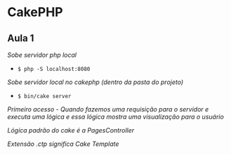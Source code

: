 # CakePHP

## Aula 1

*Sobe servidor php local*
* `$ php -S localhost:8080`

*Sobe servidor local no cakephp (dentro da pasta do projeto)*
* `$ bin/cake server`

*Primeiro acesso - Quando fazemos uma requisição para o servidor e executa uma lógica e essa lógica mostra uma visualização para o usuário*

*Lógica padrão do cake é a PagesController*

*Extensão .ctp significa Cake Template*

